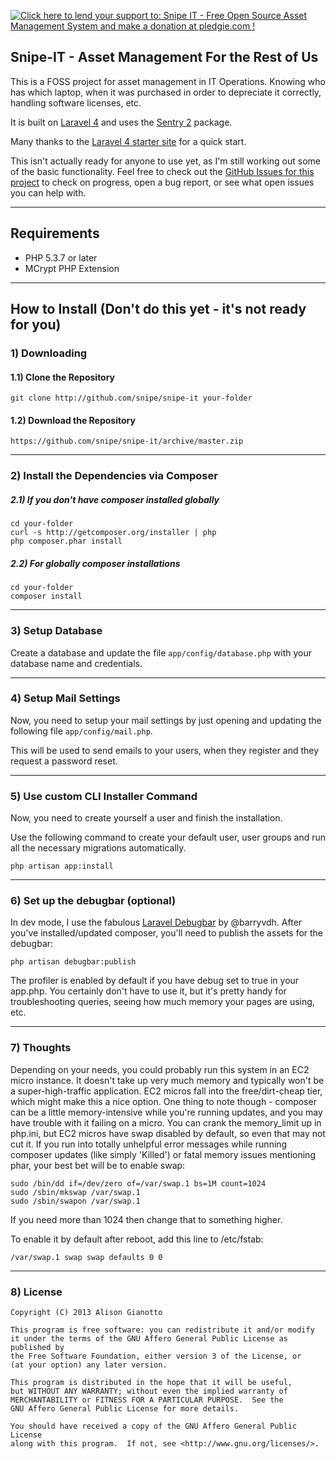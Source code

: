 <a href='https://pledgie.com/campaigns/22899'><img alt='Click here to lend your support to: Snipe IT - Free Open Source Asset Management System and make a donation at pledgie.com !' src='https://pledgie.com/campaigns/22899.png?skin_name=chrome' border='0' ></a>

## Snipe-IT - Asset Management For the Rest of Us

This is a FOSS project for asset management in IT Operations. Knowing who has which laptop, when it was purchased in order to depreciate it correctly, handling software licenses, etc.

It is built on [Laravel 4](http://laravel.com) and uses the [Sentry 2](https://github.com/cartalyst/sentry) package.

Many thanks to the [Laravel 4 starter site](https://github.com/brunogaspar/laravel4-starter-kit) for a quick start.

This isn't actually ready for anyone to use yet, as I'm still working out some of the basic functionality. Feel free to check out the [GitHub Issues for this project](https://github.com/snipe/snipe-it/issues) to check on progress, open a bug report, or see what open issues you can help with.

-----

## Requirements

- PHP 5.3.7 or later
- MCrypt PHP Extension

-----

## How to Install (Don't do this yet - it's not ready for you)

### 1) Downloading
#### 1.1) Clone the Repository

	git clone http://github.com/snipe/snipe-it your-folder

#### 1.2) Download the Repository

	https://github.com/snipe/snipe-it/archive/master.zip

-----

### 2) Install the Dependencies via Composer
##### 2.1) If you don't have composer installed globally

	cd your-folder
	curl -s http://getcomposer.org/installer | php
	php composer.phar install

##### 2.2) For globally composer installations

	cd your-folder
	composer install

-----

### 3) Setup Database

Create a database and update the file `app/config/database.php` with your database name and credentials.

-----

### 4) Setup Mail Settings

Now, you need to setup your mail settings by just opening and updating the following file `app/config/mail.php`.

This will be used to send emails to your users, when they register and they request a password reset.

-----

### 5) Use custom CLI Installer Command

Now, you need to create yourself a user and finish the installation.

Use the following command to create your default user, user groups and run all the necessary migrations automatically.

	php artisan app:install

-----

### 6) Set up the debugbar (optional)

In dev mode, I use the fabulous [Laravel Debugbar](https://github.com/barryvdh/laravel-debugbar) by @barryvdh. After you've installed/updated composer, you'll need to publish the assets for the debugbar:

	php artisan debugbar:publish

The profiler is enabled by default if you have debug set to true in your app.php. You certainly don't have to use it, but it's pretty handy for troubleshooting queries, seeing how much memory your pages are using, etc.

-----

### 7) Thoughts

Depending on your needs, you could probably run this system in an EC2 micro instance. It doesn't take up very much memory and typically won't be a super-high-traffic application. EC2 micros fall into the free/dirt-cheap tier, which might make this a nice option. One thing to note though - composer can be a little memory-intensive while you're running updates, and you may have trouble with it failing on a micro. You can crank the memory_limit up in php.ini, but EC2 micros have swap disabled by default, so even that may not cut it. If you run into totally unhelpful error messages while running composer updates (like simply 'Killed') or fatal memory issues mentioning phar, your best bet will be to enable swap:

	sudo /bin/dd if=/dev/zero of=/var/swap.1 bs=1M count=1024
	sudo /sbin/mkswap /var/swap.1
	sudo /sbin/swapon /var/swap.1

If you need more than 1024 then change that to something higher.

To enable it by default after reboot, add this line to /etc/fstab:

	/var/swap.1 swap swap defaults 0 0

-----

### 8) License

	Copyright (C) 2013 Alison Gianotto

	This program is free software: you can redistribute it and/or modify
    it under the terms of the GNU Affero General Public License as published by
    the Free Software Foundation, either version 3 of the License, or
    (at your option) any later version.

    This program is distributed in the hope that it will be useful,
    but WITHOUT ANY WARRANTY; without even the implied warranty of
    MERCHANTABILITY or FITNESS FOR A PARTICULAR PURPOSE.  See the
    GNU Affero General Public License for more details.

    You should have received a copy of the GNU Affero General Public License
    along with this program.  If not, see <http://www.gnu.org/licenses/>.


